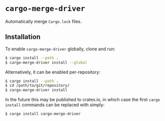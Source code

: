 # `cargo-merge-driver`

Automatically merge `Cargo.lock` files.

## Installation

To enable `cargo-merge-driver` globally, clone and run:

```sh
$ cargo install --path .
$ cargo-merge-driver install --global
```

Alternatively, it can be enabled per-repository:

```sh
$ cargo install --path .
$ cd /path/to/git/repository/
$ cargo-merge-driver install
```

In the future this may be published to crates.io, in which case the first `cargo install` commands
can be replaced with simply:
```sh
$ cargo install cargo-merge-driver
```
